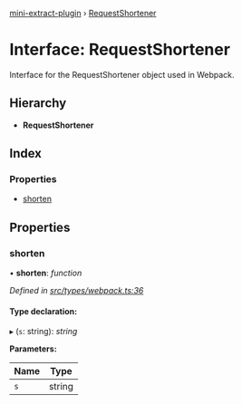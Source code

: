 [mini-extract-plugin](../README.md) › [RequestShortener](requestshortener.md)

# Interface: RequestShortener

Interface for the RequestShortener object used in Webpack.

## Hierarchy

* **RequestShortener**

## Index

### Properties

* [shorten](requestshortener.md#shorten)

## Properties

###  shorten

• **shorten**: *function*

*Defined in [src/types/webpack.ts:36](https://github.com/JuroOravec/mini-extract-plugin/blob/b97da5f/src/types/webpack.ts#L36)*

#### Type declaration:

▸ (`s`: string): *string*

**Parameters:**

Name | Type |
------ | ------ |
`s` | string |
